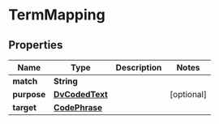 # TermMapping

## Properties
Name | Type | Description | Notes
------------ | ------------- | ------------- | -------------
**match** | **String** |  | 
**purpose** | [**DvCodedText**](DvCodedText.md) |  |  [optional]
**target** | [**CodePhrase**](CodePhrase.md) |  | 
